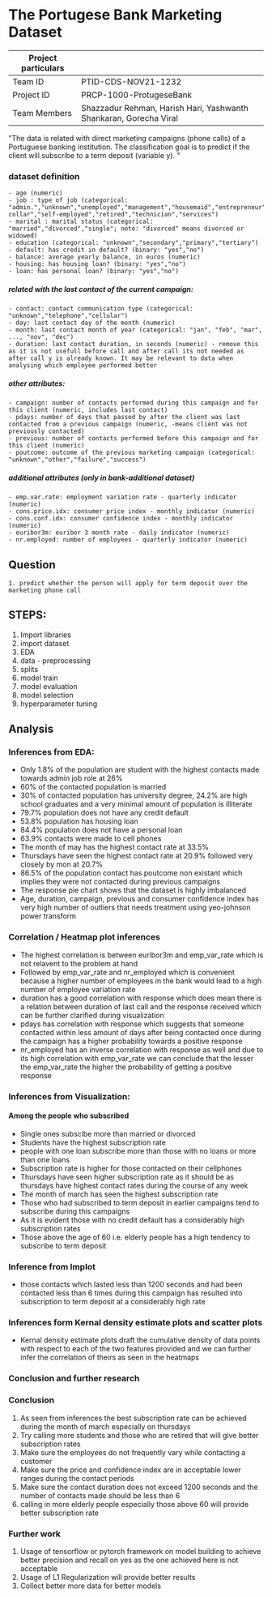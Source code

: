 # The Portugese Bank Marketing Dataset

| Project particulars |                                                                   |
|---------------------|-------------------------------------------------------------------|
| Team ID             | PTID-CDS-NOV21-1232                                               |
| Project ID          | PRCP-1000-ProtugeseBank                                           |
| Team Members        | Shazzadur Rehman, Harish Hari, Yashwanth Shankaran, Gorecha Viral |

"The data is related with direct marketing campaigns (phone calls) of a Portuguese banking institution. The classification goal is to predict if the client will subscribe to a term deposit (variable y). "

### __dataset definition__
    - age (numeric)
    - job : type of job (categorical: "admin.","unknown","unemployed","management","housemaid","entrepreneur","student","blue-collar","self-employed","retired","technician","services") 
    - marital : marital status (categorical: "married","divorced","single"; note: "divorced" means divorced or widowed)
    - education (categorical: "unknown","secondary","primary","tertiary")
    - default: has credit in default? (binary: "yes","no")
    - balance: average yearly balance, in euros (numeric) 
    - housing: has housing loan? (binary: "yes","no")
    - loan: has personal loan? (binary: "yes","no")

##### related with the last contact of the current campaign:
    - contact: contact communication type (categorical: "unknown","telephone","cellular") 
    - day: last contact day of the month (numeric)
    - month: last contact month of year (categorical: "jan", "feb", "mar", ..., "nov", "dec")
    - duration: last contact duration, in seconds (numeric) - remove this as it is not usefull before call and after call its not needed as after call y is already known. It may be relevant to data when analysing which employee performed better

##### other attributes:
    - campaign: number of contacts performed during this campaign and for this client (numeric, includes last contact)
    - pdays: number of days that passed by after the client was last contacted from a previous campaign (numeric, -means client was not previously contacted)
    - previous: number of contacts performed before this campaign and for this client (numeric)
    - poutcome: outcome of the previous marketing campaign (categorical: "unknown","other","failure","success")
    
##### additional attributes (only in bank-additional dataset)
    - emp.var.rate: employment variation rate - quarterly indicator (numeric)
    - cons.price.idx: consumer price index - monthly indicator (numeric)     
    - cons.conf.idx: consumer confidence index - monthly indicator (numeric)     
    - euribor3m: euribor 3 month rate - daily indicator (numeric)
    - nr.employed: number of employees - quarterly indicator (numeric)

## __Question__
    1. predict whether the person will apply for term deposit over the marketing phone call

## __STEPS:__

1. Import libraries
2. import dataset
3. EDA
4. data - preprocessing
5. splits
6. model train
7. model evaluation
7. model selection
8. hyperparameter tuning


## __Analysis__

### __Inferences from EDA:__

- Only 1.8% of the population are student with the highest contacts made towards admin job role at 26%
- 60% of the contacted population is married
- 30% of contacted population has university degree, 24.2% are high school graduates and a very minimal amount of population is illiterate
- 79.7% population does not have any credit default
- 53.8% population has housing loan
- 84.4% population does not have a personal loan 
- 63.9% contacts were made to cell phones 
- The month of may has the highest contact rate at 33.5% 
- Thursdays have seen the highest contact rate at 20.9% followed very closely by mon at 20.7%
- 86.5% of the population contact has poutcome non existant which implies they were not contacted during previous campaigns
- The response pie chart shows that the dataset is highly imbalanced
- Age, duration, campaign, previous and consumer confidence index has very high number of outliers that needs treatment using yeo-johnson power transform

### __Correlation / Heatmap plot inferences__
- The highest correlation is between euribor3m and emp_var_rate which is not relavent to the problem at hand
- Followed by emp_var_rate and nr_employed which is convenient because a higher number of employees in the bank would lead to a high number of employee variation rate
- duration has a good correlation with response which does mean there is a relation between duration of last call and the response received which can be further clarified during visualization
- pdays has correlation with response which suggests that someone contacted within less amount of days after being contacted once during the campaign has a higher probability towards a positive response
- nr_employed has an inverse correlation with response as well and due to its high correlation with emp_var_rate we can conclude that the lesser the emp_var_rate the higher the probability of getting a positive response

### __Inferences from Visualization:__

#### __Among the people who subscribed__
- Single ones subscibe more than married or divorced
- Students have the highest subscription rate
- people with one loan subscribe more than those with no loans or more than one loans
- Subscription rate is higher for those contacted on their cellphones
- Thursdays have seen higher subscription rate as it should be as thursdays have highest contact rates during the course of any week
- The month of march has seen the highest subscription rate
- Those who had subscribed to term deposit in earlier campaigns tend to subscribe during this campaigns
- As it is evident those with no credit default has a considerably high subscription rates 
- Those above the age of 60 i.e. elderly people has a high tendency to subscribe to term deposit

### __Inference from lmplot__
- those contacts which lasted less than 1200 seconds and had been contacted less than 6 times during this campaign has resulted into subscription to term deposit at a considerably high rate

### __Inferences form Kernal density estimate plots and scatter plots__
- Kernal density estimate plots draft the cumulative density of data points with respect to each of the two features provided and we can further infer the correlation of theirs as seen in the heatmaps


### __Conclusion and further research__

### __Conclusion__
1. As seen from inferences the best subscription rate can be achieved during the month of march especially on thursdays
2. Try calling more students and those who are retired that will give better subscription rates
3. Make sure the employees do not frequently vary while contacting a customer
4. Make sure the price and confidence index are in acceptable lower ranges during the contact periods
5. Make sure the contact duration does not exceed 1200 seconds and the number of contacts made should be less than 6
6. calling in more elderly people especially those above 60 will provide better subscription rate

### __Further work__
1. Usage of tensorflow or pytorch framework on model building to achieve better precision and recall on yes as the one achieved here is not acceptable
2. Usage of L1 Regularization will provide better results
3. Collect better more data for better models